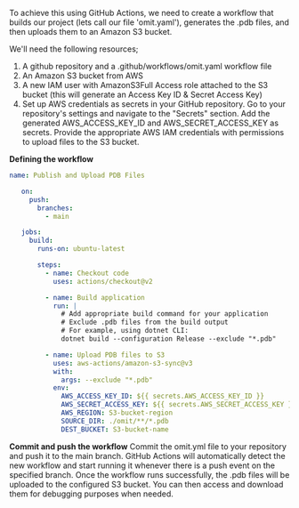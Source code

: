 To achieve this using GitHub Actions, we need to create a workflow that builds our project (lets call our file 'omit.yaml'),
generates the .pdb files, and then uploads them to an Amazon S3 bucket.

We'll need the following resources;
1. A github repository and a .github/workflows/omit.yaml workflow file
2. An Amazon S3 bucket from AWS
3. A new IAM user with AmazonS3Full Access role attached to the S3 bucket (this will generate an Access Key ID & Secret Access Key)
4. Set up AWS credentials as secrets in your GitHub repository. Go to your repository's settings and navigate to the "Secrets" section. Add the generated AWS_ACCESS_KEY_ID and AWS_SECRET_ACCESS_KEY as secrets. Provide the appropriate AWS IAM credentials with permissions to upload files to the S3 bucket.

**Defining the workflow**
```yaml
name: Publish and Upload PDB Files

   on:
     push:
       branches:
         - main

   jobs:
     build:
       runs-on: ubuntu-latest

       steps:
         - name: Checkout code
           uses: actions/checkout@v2

         - name: Build application
           run: |
             # Add appropriate build command for your application
             # Exclude .pdb files from the build output
             # For example, using dotnet CLI:
             dotnet build --configuration Release --exclude "*.pdb"

         - name: Upload PDB files to S3
           uses: aws-actions/amazon-s3-sync@v3
           with:
             args: --exclude "*.pdb"
           env:
             AWS_ACCESS_KEY_ID: ${{ secrets.AWS_ACCESS_KEY_ID }}
             AWS_SECRET_ACCESS_KEY: ${{ secrets.AWS_SECRET_ACCESS_KEY }}
             AWS_REGION: S3-bucket-region
             SOURCE_DIR: ./omit/**/*.pdb
             DEST_BUCKET: S3-bucket-name
```
**Commit and push the workflow** 
Commit the omit.yml file to your repository and push it to the main branch. GitHub Actions will automatically detect the new workflow and start running it whenever there is a push event on the specified branch. Once the workflow runs successfully, the .pdb files will be uploaded to the configured S3 bucket. You can then access and download them for debugging purposes when needed.
